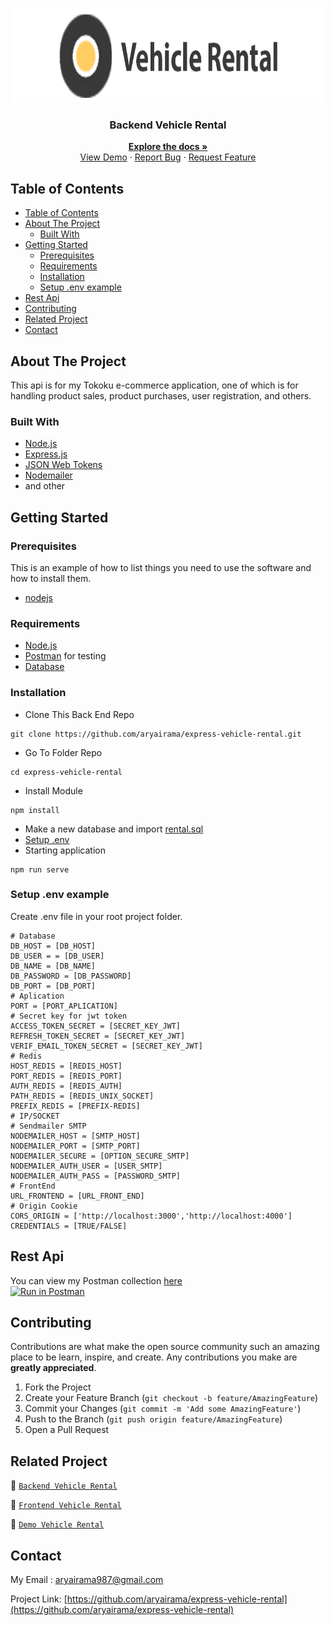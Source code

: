 <br />
<p align="center">
<div align="center">
  <img height="150" src="https://raw.githubusercontent.com/aryairama/next-vehicle-rental/main/screenshots/logo.png"/>
</div>
  <h3 align="center">Backend Vehicle Rental</h3>
  <p align="center">
    <a href="https://github.com/aryairama/express-vehicle-rental"><strong>Explore the docs »</strong></a>
    <br />
    <a href="https://bit.ly/vehicle_rental">View Demo</a>
    ·
    <a href="https://github.com/aryairama/express-vehicle-rental/issues">Report Bug</a>
    ·
    <a href="https://github.com/aryairama/express-vehicle-rental/issues">Request Feature</a>
  </p>
</p>



<!-- TABLE OF CONTENTS -->
## Table of Contents

- [Table of Contents](#table-of-contents)
- [About The Project](#about-the-project)
  - [Built With](#built-with)
- [Getting Started](#getting-started)
  - [Prerequisites](#prerequisites)
  - [Requirements](#requirements)
  - [Installation](#installation)
  - [Setup .env example](#setup-env-example)
- [Rest Api](#rest-api)
- [Contributing](#contributing)
- [Related Project](#related-project)
- [Contact](#contact)



<!-- ABOUT THE PROJECT -->
## About The Project

This api is for my Tokoku e-commerce application, one of which is for handling product sales, product purchases, user registration, and others.

### Built With

- [Node.js](https://nodejs.org/en/)
- [Express.js](https://expressjs.com/)
- [JSON Web Tokens](https://jwt.io/)
- [Nodemailer]('https://nodemailer.com/about/')
- and other

<!-- GETTING STARTED -->
## Getting Started

### Prerequisites

This is an example of how to list things you need to use the software and how to install them.

* [nodejs](https://nodejs.org/en/download/)

### Requirements
* [Node.js](https://nodejs.org/en/)
* [Postman](https://www.getpostman.com/) for testing
* [Database](https://drive.google.com/drive/folders/1rqAcpEuxko9p-SaAcFL_ULFMRpp0LPOp?usp=sharing)

### Installation

- Clone This Back End Repo
```
git clone https://github.com/aryairama/express-vehicle-rental.git
```
- Go To Folder Repo
```
cd express-vehicle-rental
```
- Install Module
```
npm install
```
- Make a new database and import [rental.sql](https://drive.google.com/drive/folders/1rqAcpEuxko9p-SaAcFL_ULFMRpp0LPOp?usp=sharing)
- <a href="#setup-env-example">Setup .env</a>
- Starting application
```
npm run serve
```

### Setup .env example

Create .env file in your root project folder.

```env
# Database
DB_HOST = [DB_HOST]
DB_USER = = [DB_USER]
DB_NAME = [DB_NAME]
DB_PASSWORD = [DB_PASSWORD]
DB_PORT = [DB_PORT]
# Aplication
PORT = [PORT_APLICATION]
# Secret key for jwt token
ACCESS_TOKEN_SECRET = [SECRET_KEY_JWT]
REFRESH_TOKEN_SECRET = [SECRET_KEY_JWT]
VERIF_EMAIL_TOKEN_SECRET = [SECRET_KEY_JWT]
# Redis
HOST_REDIS = [REDIS_HOST]
PORT_REDIS = [REDIS_PORT]
AUTH_REDIS = [REDIS_AUTH]
PATH_REDIS = [REDIS_UNIX_SOCKET]
PREFIX_REDIS = [PREFIX-REDIS]
# IP/SOCKET
# Sendmailer SMTP
NODEMAILER_HOST = [SMTP_HOST]
NODEMAILER_PORT = [SMTP_PORT]
NODEMAILER_SECURE = [OPTION_SECURE_SMTP]
NODEMAILER_AUTH_USER = [USER_SMTP]
NODEMAILER_AUTH_PASS = [PASSWORD_SMTP]
# FrontEnd
URL_FRONTEND = [URL_FRONT_END]
# Origin Cookie
CORS_ORIGIN = ['http://localhost:3000','http://localhost:4000']
CREDENTIALS = [TRUE/FALSE]
```

## Rest Api

You can view my Postman collection [here](https://www.postman.com/crimson-meadow-842892/workspace/Vehicle-Rental~cf8567ad-c910-46f9-80ee-58f2ac916966/collection/10655215-316adfc1-1426-45b9-8135-364ec91cf1ea)
</br>
[![Run in Postman](https://run.pstmn.io/button.svg)](https://app.getpostman.com/run-collection/10655215-316adfc1-1426-45b9-8135-364ec91cf1ea?action=collection%2Ffork&collection-url=entityId%3D10655215-316adfc1-1426-45b9-8135-364ec91cf1ea%26entityType%3Dcollection%26workspaceId%3Dcf8567ad-c910-46f9-80ee-58f2ac916966)

<!-- CONTRIBUTING -->
## Contributing

Contributions are what make the open source community such an amazing place to be learn, inspire, and create. Any contributions you make are **greatly appreciated**.

1. Fork the Project
2. Create your Feature Branch (`git checkout -b feature/AmazingFeature`)
3. Commit your Changes (`git commit -m 'Add some AmazingFeature'`)
4. Push to the Branch (`git push origin feature/AmazingFeature`)
5. Open a Pull Request



## Related Project
:rocket: [`Backend Vehicle Rental`](https://github.com/aryairama/express-vehicle-rental)

:rocket: [`Frontend Vehicle Rental`](https://github.com/aryairama/next-vehicle-rental)

:rocket: [`Demo Vehicle Rental`](https://bit.ly/vehicle_rental)

<!-- CONTACT -->
## Contact

My Email : aryairama987@gmail.com

Project Link: [https://github.com/aryairama/express-vehicle-rental](https://github.com/aryairama/express-vehicle-rental)





